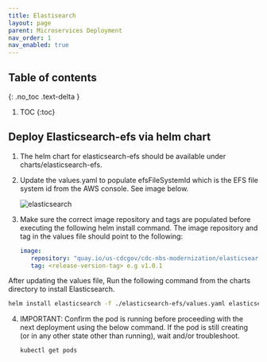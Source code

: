 ```yaml
---
title: Elastisearch
layout: page
parent: Microservices Deployment
nav_order: 1
nav_enabled: true
---
```


## Table of contents
{: .no_toc .text-delta }

1. TOC
{:toc}

## Deploy Elasticsearch-efs via helm chart

1. The helm chart for elasticsearch-efs should be available under charts/elasticsearch-efs.
2. Update the values.yaml to populate efsFileSystemId which is the EFS file system id from the AWS console.  See image below.

   ![elasticsearch](/just-the-doc/docs/3_base_application/images/elasticsearch.png)

3. Make sure the correct image repository and tags are populated before executing the following helm install command. The image repository and tag in the values file should point to the following:
   ```yaml
   image:
      repository: "quay.io/us-cdcgov/cdc-nbs-modernization/elasticsearch"
      tag: <release-version-tag> e.g v1.0.1
   ```
  After updating the values file, Run the following command from the charts directory to install Elasticsearch.
   ```bash
   helm install elasticsearch -f ./elasticsearch-efs/values.yaml elasticsearch-efs
   ```
4. IMPORTANT: Confirm the pod is running before proceeding with the next deployment using the below command. If the pod is still creating (or in any other state other than running), wait and/or troubleshoot.
   ```bash
   kubectl get pods
   ```
